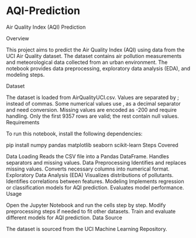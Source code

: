 # AQI-Prediction
Air Quality Index (AQI) Prediction

Overview

This project aims to predict the Air Quality Index (AQI) using data from the UCI Air Quality dataset. The dataset contains air pollution measurements and meteorological data collected from an urban environment. The notebook provides data preprocessing, exploratory data analysis (EDA), and modeling steps.

Dataset

The dataset is loaded from AirQualityUCI.csv.
Values are separated by ; instead of commas.
Some numerical values use , as a decimal separator and need conversion.
Missing values are encoded as -200 and require handling.
Only the first 9357 rows are valid; the rest contain null values.
Requirements

To run this notebook, install the following dependencies:

pip install numpy pandas matplotlib seaborn scikit-learn
Steps Covered

Data Loading
Reads the CSV file into a Pandas DataFrame.
Handles separators and missing values.
Data Preprocessing
Identifies and replaces missing values.
Converts necessary columns into numerical format.
Exploratory Data Analysis (EDA)
Visualizes distributions of pollutants.
Identifies correlations between features.
Modeling
Implements regression or classification models for AQI prediction.
Evaluates model performance.
Usage

Open the Jupyter Notebook and run the cells step by step.
Modify preprocessing steps if needed to fit other datasets.
Train and evaluate different models for AQI prediction.
Data Source

The dataset is sourced from the UCI Machine Learning Repository.
